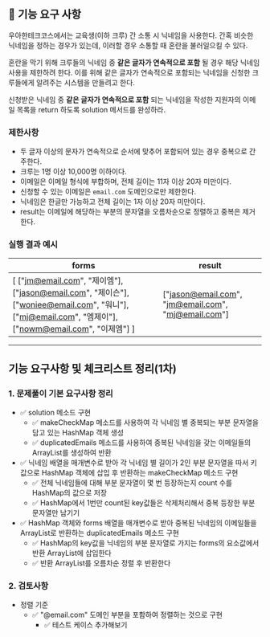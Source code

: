 ## 🚀 기능 요구 사항

우아한테크코스에서는 교육생(이하 크루) 간 소통 시 닉네임을 사용한다. 간혹 비슷한 닉네임을 정하는 경우가 있는데, 이러할 경우 소통할 때 혼란을 불러일으킬 수 있다.

혼란을 막기 위해 크루들의 닉네임 중 **같은 글자가 연속적으로 포함** 될 경우 해당 닉네임 사용을 제한하려 한다. 이를 위해 같은 글자가 연속적으로 포함되는 닉네임을 신청한 크루들에게 알려주는 시스템을 만들려고 한다.


신청받은 닉네임 중 **같은 글자가 연속적으로 포함** 되는 닉네임을 작성한 지원자의 이메일 목록을 return 하도록 solution 메서드를 완성하라.

### 제한사항

- 두 글자 이상의 문자가 연속적으로 순서에 맞추어 포함되어 있는 경우 중복으로 간주한다.
- 크루는 1명 이상 10,000명 이하이다.
- 이메일은 이메일 형식에 부합하며, 전체 길이는 11자 이상 20자 미만이다.
- 신청할 수 있는 이메일은 `email.com` 도메인으로만 제한한다.
- 닉네임은 한글만 가능하고 전체 길이는 1자 이상 20자 미만이다.
- result는 이메일에 해당하는 부분의 문자열을 오름차순으로 정렬하고 중복은 제거한다.

### 실행 결과 예시

| forms | result |
| --- | --- |
| [ ["jm@email.com", "제이엠"], ["jason@email.com", "제이슨"], ["woniee@email.com", "워니"], ["mj@email.com", "엠제이"], ["nowm@email.com", "이제엠"] ] | ["jason@email.com", "jm@email.com", "mj@email.com"] |

---

## 기능 요구사항 및 체크리스트 정리(1차)

### 1. 문제풀이 기본 요구사항 정리
- ✅ solution 메소드 구현
  - ✅ makeCheckMap 메소드를 사용하여 각 닉네임 별 중복되는 부분 문자열을 담고 있는 HashMap 객체 생성
  - ✅ duplicatedEmails 메소드를 사용하여 중복된 닉네임을 갖는 이메일들의 ArrayList를 생성하여 반환
- ✅ 닉네임 배열을 매개변수로 받아 각 닉네임 별 길이가 2인 부분 문자열을 따서 키값으로 HashMap 객체에 삽입 후 반환하는 makeCheckMap 메소드 구현
  - ✅ 전체 닉네임들에 대해 부분 문자열이 몇 번 등장하는지 count 수를 HashMap의 값으로 저장
  - ✅ HashMap에서 1번만 count된 key값들은 삭제처리해서 중복 등장한 부분 문자열만 남기기
- ✅ HashMap 객체와 forms 배열을 매개변수로 받아 중복된 닉네임의 이메일들을 ArrayList로 반환하는 duplicatedEmails 메소드 구현
  - ✅ HashMap의 key값을 닉네임의 부분 문자열로 가지는 forms의 요소값에서 반환 ArrayList에 삽입한다
  - ✅ 반환 ArrayList를 오름차순 정렬 후 반환한다

### 2. 검토사항
- 정렬 기준
  - ✅ "@email.com" 도메인 부분을 포함하여 정렬하는 것으로 구현
    - ✅ 테스트 케이스 추가해보기